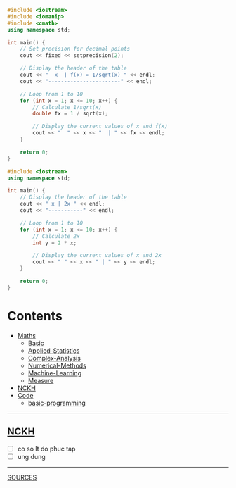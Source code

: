 ```cpp
#include <iostream>
#include <iomanip>
#include <cmath>
using namespace std;

int main() {
    // Set precision for decimal points
    cout << fixed << setprecision(2);

    // Display the header of the table
    cout << "  x  | f(x) = 1/sqrt(x) " << endl;
    cout << "-----------------------" << endl;

    // Loop from 1 to 10
    for (int x = 1; x <= 10; x++) {
        // Calculate 1/sqrt(x)
        double fx = 1 / sqrt(x);

        // Display the current values of x and f(x)
        cout << "  " << x << "  | " << fx << endl;
    }

    return 0;
}
```
```cpp
#include <iostream>
using namespace std;

int main() {
    // Display the header of the table
    cout << " x | 2x " << endl;
    cout << "-----------" << endl;

    // Loop from 1 to 10
    for (int x = 1; x <= 10; x++) {
        // Calculate 2x
        int y = 2 * x;

        // Display the current values of x and 2x
        cout << " " << x << " | " << y << endl;
    }

    return 0;
}
```
# Contents
- [Maths](https://github.com/S-ROLL/notebook.maths/blob/main/Maths)
  - [Basic](https://github.com/S-ROLL/notebook.maths/blob/main/Maths/Basic-concept/basic.ipynb)
  - [Applied-Statistics](https://github.com/S-ROLL/notebook.maths/blob/main/Maths/Gennin/Applied-Statistics/as.ipynb)
  - [Complex-Analysis](https://github.com/S-ROLL/notebook.maths/blob/main/Maths/Gennin/Complex-Analysis/ca.ipynb)
  - [Numerical-Methods](https://github.com/Bancie/notebook.maths/blob/main/Numerical-Methods/nm.ipynb)
  - [Machine-Learning](https://github.com/S-ROLL/notebook.maths/blob/main/Maths/Machine-Learning/ml.ipynb)
  - [Measure](https://github.com/S-ROLL/notebook.maths/blob/main/Maths/Measure/measure.ipynb)
- [NCKH](https://github.com/S-ROLL/notebook.maths/blob/main/NCKH/nckh.ipynb)
- [Code](https://github.com/S-ROLL/notebook.maths/blob/main/Code)
  - [basic-programming](https://github.com/S-ROLL/notebook.maths/blob/main/Code/basic-prog/basic-programme.ipynb)
---
## [NCKH](https://github.com/S-ROLL/notebook.maths/blob/main/NCKH/nckh.ipynb)
- [ ] co so lt do phuc tap
- [ ] ung dung
---
[SOURCES](https://drive.google.com/drive/u/1/folders/1HARdf9ZS6k-OPniwOIoeQKNms1sTe28c)
